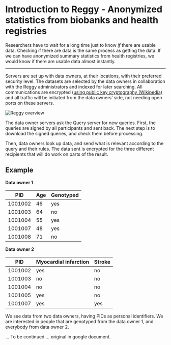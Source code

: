 Introduction to Reggy - Anonymized statistics from biobanks and health registries
=====================

Researchers have to wait for a long time just to know _if_ there are usable
data. Checking if there are data is the same process as getting the data. If
we can have anonymized summary statistics from health registries, we would
know if there are usable data almost instantly.

---------------------

Servers are set up with data owners, at their locations, with their preferred
security level. The datasets are selected by the data owners in collaboration
with the Reggy administrators and indexed for later searching.  All
communications are encrypted ([using public key cryptography
(Wikipedia)](https://en.wikipedia.org/wiki/Public-key_cryptography) and all
traffic will be initiated from the data owners’ side, not needing open ports on
these servers.

![Reggy overview](https://docs.google.com/drawings/d/slUK9N5GnkH7AD56HBtHSPA/image?w=603&h=346&rev=87&ac=1)

The data owner servers ask the Query server for new queries. First, the queries
are signed by all participants and sent back. The next step is to download the
signed queries, and check them before processing.

Then, data owners look up data, and send what is relevant according to the
query and their rules. The data sent is encrypted for the three different
recipients that will do work on parts of the result.

Example
-------

**Data owner 1**

| PID           | Age           | Genotyped  |
| ------------- | ------------- | ---------- |
| 1001002       | 46            | yes        |
| 1001003       | 64            | no         |
| 1001004       | 55            | yes        |
| 1001007       | 48            | yes        |
| 1001008       | 71            | no         |

**Data owner 2**

| PID           | Myocardial infarction | Stroke |
| ------------- | --------------------- | ------ |
| 1001002       | yes                   | no     |
| 1001003       | no                    | no     |
| 1001004       | no                    | no     |
| 1001005       | yes                   | no     |
| 1001007       | yes                   | yes    |

We see data from two data owners, having PIDs as personal identifiers. We are
interested in people that are genotyped from the data owner 1, and everybody
from data owner 2.

… To be continued … original in google document.
